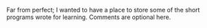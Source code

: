 Far from perfect; I wanted to have a place to store some of the short programs wrote for learning. Comments are optional here. 
